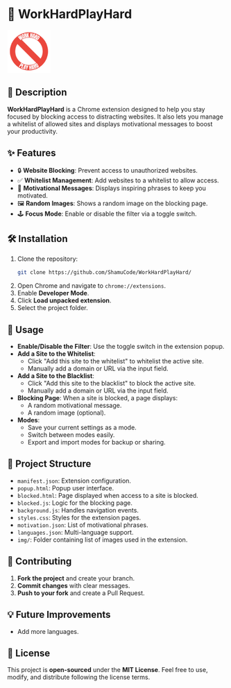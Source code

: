 # 🚀 WorkHardPlayHard

<img src="./img/icon.png" alt="Logo" style="width:100px;"/>

## 🌟 Description
**WorkHardPlayHard** is a Chrome extension designed to help you stay focused by blocking access to distracting websites. It also lets you manage a whitelist of allowed sites and displays motivational messages to boost your productivity.

## ✨ Features
- 🔒 **Website Blocking**: Prevent access to unauthorized websites.
- ✅ **Whitelist Management**: Add websites to a whitelist to allow access.
- 💬 **Motivational Messages**: Displays inspiring phrases to keep you motivated.
- 🖼️ **Random Images**: Shows a random image on the blocking page.
- 🕹️ **Focus Mode**: Enable or disable the filter via a toggle switch.

## 🛠️ Installation
1. Clone the repository:
   ```bash
   git clone https://github.com/ShamuCode/WorkHardPlayHard/
   ```
2. Open Chrome and navigate to `chrome://extensions`.
3. Enable **Developer Mode**.
4. Click **Load unpacked extension**.
5. Select the project folder.

## 📖 Usage
- **Enable/Disable the Filter**: Use the toggle switch in the extension popup.
- **Add a Site to the Whitelist**:
    - Click "Add this site to the whitelist" to whitelist the active site.
    - Manually add a domain or URL via the input field.
- **Add a Site to the Blacklist**:
    - Click "Add this site to the blacklist" to block the active site.
    - Manually add a domain or URL via the input field.
- **Blocking Page**: When a site is blocked, a page displays:
    - A random motivational message.
    - A random image (optional).
- **Modes**:
    - Save your current settings as a mode.
    - Switch between modes easily.
    - Export and import modes for backup or sharing.

## 📂 Project Structure
- `manifest.json`: Extension configuration.
- `popup.html`: Popup user interface.
- `blocked.html`: Page displayed when access to a site is blocked.
- `blocked.js`: Logic for the blocking page.
- `background.js`: Handles navigation events.
- `styles.css`: Styles for the extension pages.
- `motivation.json`: List of motivational phrases.
- `languages.json`: Multi-language support.
- `img/`: Folder containing list of images used in the extension.

## 🤝 Contributing
1. **Fork the project** and create your branch.
2. **Commit changes** with clear messages.
3. **Push to your fork** and create a Pull Request.

## 💡 Future Improvements
- Add more languages.

## 📜 License
This project is **open-sourced** under the **MIT License**. Feel free to use, modify, and distribute following the license terms.